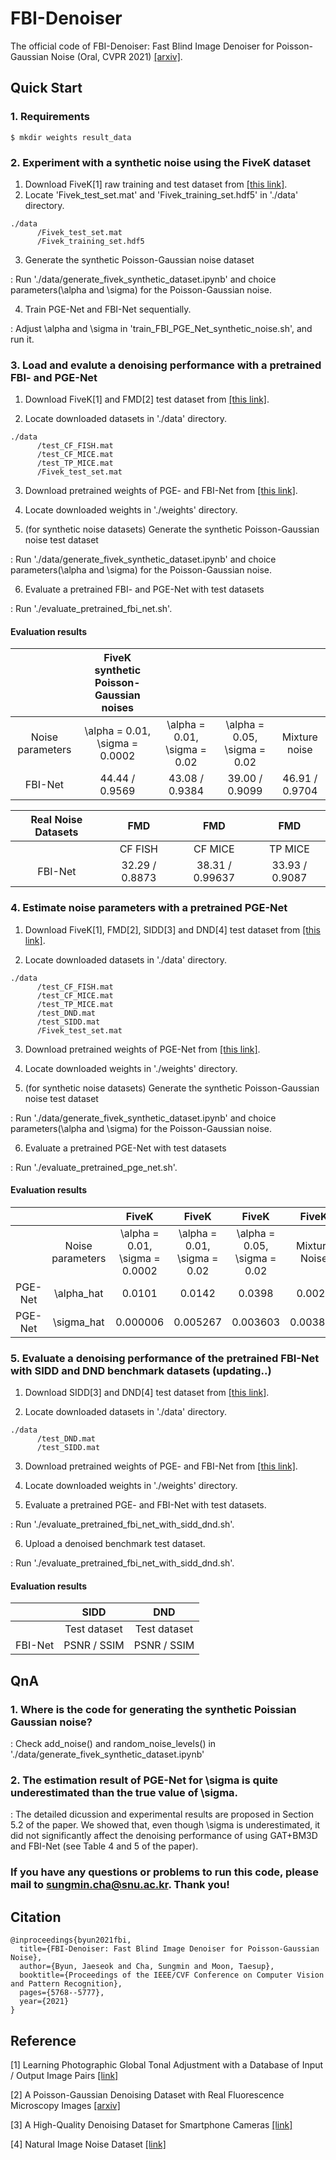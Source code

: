 # FBI-Denoiser

The official code of FBI-Denoiser: Fast Blind Image Denoiser for Poisson-Gaussian Noise (Oral, CVPR 2021) [[arxiv]](https://arxiv.org/pdf/2105.10967.pdf).

## Quick Start

### 1. Requirements

```
$ mkdir weights result_data
```

### 2. Experiment with a synthetic noise using the FiveK dataset

1) Download FiveK[1] raw training and test dataset from [[this link]](https://drive.google.com/file/d/13RsccRrTi3zyNjQYdJ94E8WNbuJ8qG01/view?usp=sharing).
2) Locate 'Fivek_test_set.mat' and 'Fivek_training_set.hdf5' in './data' directory.

```
./data
      /Fivek_test_set.mat
      /Fivek_training_set.hdf5 
```

3) Generate the synthetic Poisson-Gaussian noise dataset 

: Run './data/generate_fivek_synthetic_dataset.ipynb' and choice parameters(\alpha and \sigma) for the Poisson-Gaussian noise.

4) Train PGE-Net and FBI-Net sequentially.

: Adjust \alpha and \sigma in 'train_FBI_PGE_Net_synthetic_noise.sh', and run it.


### 3. Load and evalute a denoising performance with a pretrained FBI- and PGE-Net

1) Download FiveK[1] and FMD[2] test dataset from [[this link]](https://drive.google.com/file/d/139dSklT10_sCg4t5HL1z1cWY8x5seVBP/view?usp=sharing).

2) Locate downloaded datasets in './data' directory.

```
./data
      /test_CF_FISH.mat 
      /test_CF_MICE.mat
      /test_TP_MICE.mat
      /Fivek_test_set.mat
```

3) Download pretrained weights of PGE- and FBI-Net from [[this link]](https://drive.google.com/file/d/134EdFVulZkmT7OyYk-a0oCWO0N8kQfpQ/view?usp=sharing).

4) Locate downloaded weights in './weights' directory.

5) (for synthetic noise datasets) Generate the synthetic Poisson-Gaussian noise test dataset 

: Run './data/generate_fivek_synthetic_dataset.ipynb' and choice parameters(\alpha and \sigma) for the Poisson-Gaussian noise.

6) Evaluate a pretrained FBI- and PGE-Net with test datasets

: Run './evaluate_pretrained_fbi_net.sh'.


#### Evaluation results
|                  |     FiveK synthetic Poisson-Gaussian noises     |                              |                              |               |
|:----------------:|:------------------------------:|:----------------------------:|:----------------------------:|:-------------:|
| Noise parameters | \alpha = 0.01, \sigma = 0.0002 | \alpha = 0.01, \sigma = 0.02 | \alpha = 0.05, \sigma = 0.02 | Mixture noise |
|      FBI-Net     | 44.44 / 0.9569                               |   43.08 / 0.9384                           | 39.00 / 0.9099                             | 46.91 / 0.9704              |

| Real Noise Datasets |       FMD      |       FMD       |       FMD      |
|:-------------------:|:--------------:|:---------------:|:--------------:|
|                     |     CF FISH    |     CF MICE     |     TP MICE    |
|       FBI-Net       | 32.29 / 0.8873 | 38.31 / 0.99637 | 33.93 / 0.9087 |

### 4. Estimate noise parameters with a pretrained PGE-Net

1) Download FiveK[1], FMD[2], SIDD[3] and DND[4] test dataset from [[this link]](https://drive.google.com/file/d/139dSklT10_sCg4t5HL1z1cWY8x5seVBP/view?usp=sharing).

2) Locate downloaded datasets in './data' directory.

```
./data
      /test_CF_FISH.mat 
      /test_CF_MICE.mat
      /test_TP_MICE.mat
      /test_DND.mat
      /test_SIDD.mat
      /Fivek_test_set.mat
```
3) Download pretrained weights of PGE-Net from [[this link]](https://drive.google.com/file/d/134EdFVulZkmT7OyYk-a0oCWO0N8kQfpQ/view?usp=sharing).

4) Locate downloaded weights in './weights' directory.

5) (for synthetic noise datasets) Generate the synthetic Poisson-Gaussian noise test dataset 

: Run './data/generate_fivek_synthetic_dataset.ipynb' and choice parameters(\alpha and \sigma) for the Poisson-Gaussian noise.

6) Evaluate a pretrained PGE-Net with test datasets

: Run './evaluate_pretrained_pge_net.sh'.

#### Evaluation results
|         |                  |              FiveK             |             FiveK            |             FiveK            |     FiveK     |   FMD   |   FMD   |   FMD   |     SIDD     |      DND     |
|:-------:|:----------------:|:------------------------------:|:----------------------------:|:----------------------------:|:-------------:|:-------:|:-------:|:-------:|:------------:|:------------:|
|         | Noise parameters | \alpha = 0.01, \sigma = 0.0002 | \alpha = 0.01, \sigma = 0.02 | \alpha = 0.05, \sigma = 0.02 | Mixture Noise | CF FISH | CF MICE | TP MICE | Test dataset | Test dataset |
| PGE-Net |    \alpha_hat    |      0.0101                          |           0.0142                   |       0.0398                       |    0.0028           |   0.0357      |   0.0120      |  0.023       |     0.0086         |    0.0.0016         |
| PGE-Net |    \sigma_hat    |      0.000006                          |         0.005267                     |        0.003603                      |   0.003851            |   0.000417      | 0.000697       |  0.00025       |     0.003954         |    0.0.006833          |

### 5. Evaluate a denoising performance of the pretrained FBI-Net with SIDD and DND benchmark datasets (updating..)

1) Download SIDD[3] and DND[4] test dataset from [[this link]](https://drive.google.com/file/d/139dSklT10_sCg4t5HL1z1cWY8x5seVBP/view?usp=sharing).

2) Locate downloaded datasets in './data' directory.

```
./data
      /test_DND.mat
      /test_SIDD.mat
```

3) Download pretrained weights of PGE- and FBI-Net from [[this link]](https://drive.google.com/file/d/134EdFVulZkmT7OyYk-a0oCWO0N8kQfpQ/view?usp=sharing).

4) Locate downloaded weights in './weights' directory.

5) Evaluate a pretrained PGE- and FBI-Net with test datasets.

: Run './evaluate_pretrained_fbi_net_with_sidd_dnd.sh'.

6) Upload a denoised benchmark test dataset.

: Run './evaluate_pretrained_fbi_net_with_sidd_dnd.sh'.

#### Evaluation results
|         |     SIDD     |      DND     |
|:-------:|:------------:|:------------:|
|         | Test dataset | Test dataset |
| FBI-Net |   PSNR / SSIM           |    PSNR / SSIM  |

## QnA
### 1. Where is the code for generating the synthetic Poissian Gaussian noise?

: Check add_noise() and random_noise_levels() in './data/generate_fivek_synthetic_dataset.ipynb'

### 2. The estimation result of PGE-Net for \sigma is quite underestimated than the true value of \sigma.

: The detailed dicussion and experimental results are proposed in Section 5.2 of the paper. We showed that, even though \sigma is underestimated, it did not significantly affect the denoising performance of using GAT+BM3D and FBI-Net (see Table 4 and 5 of the paper).

### If you have any questions or problems to run this code, please mail to sungmin.cha@snu.ac.kr. Thank you!

## Citation

```
@inproceedings{byun2021fbi,
  title={FBI-Denoiser: Fast Blind Image Denoiser for Poisson-Gaussian Noise},
  author={Byun, Jaeseok and Cha, Sungmin and Moon, Taesup},
  booktitle={Proceedings of the IEEE/CVF Conference on Computer Vision and Pattern Recognition},
  pages={5768--5777},
  year={2021}
}
```

## Reference

[1] Learning Photographic Global Tonal Adjustment with a Database of Input / Output Image Pairs [[link]](https://people.csail.mit.edu/vladb/photoadjust/db_imageadjust.pdf)

[2] A Poisson-Gaussian Denoising Dataset with Real Fluorescence Microscopy Images [[arxiv]](https://arxiv.org/abs/1812.10366)

[3] A High-Quality Denoising Dataset for Smartphone Cameras [[link]](https://openaccess.thecvf.com/content_cvpr_2018/papers/Abdelhamed_A_High-Quality_Denoising_CVPR_2018_paper.pdf)

[4] Natural Image Noise Dataset [[link]](https://openaccess.thecvf.com/content_CVPRW_2019/papers/NTIRE/Brummer_Natural_Image_Noise_Dataset_CVPRW_2019_paper.pdf)

